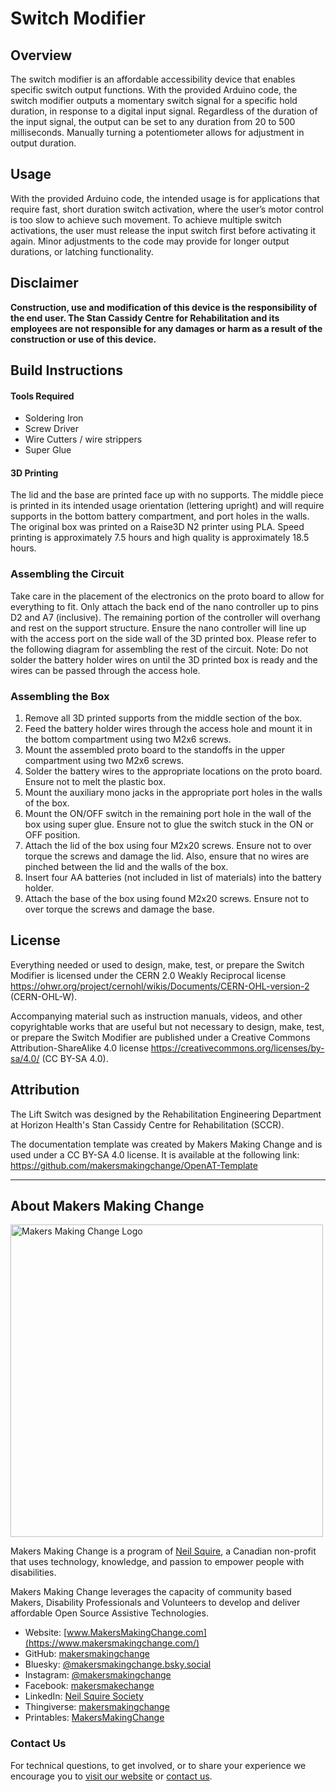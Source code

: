 # Switch Modifier
## Overview

The switch modifier is an affordable accessibility device that enables specific switch output functions. With the provided Arduino code, the switch modifier outputs a momentary switch signal for a specific hold duration, in response to a digital input signal. Regardless of the duration of the input signal, the output can be set to any duration from 20 to 500 milliseconds. Manually turning a potentiometer allows for adjustment in output duration.

## Usage

With the provided Arduino code, the intended usage is for applications that require fast, short duration switch activation, where the user’s motor control is too slow to achieve such movement. To achieve multiple switch activations, the user must release the input switch first before activating it again. Minor adjustments to the code may provide for longer output durations, or latching functionality.

## Disclaimer
**Construction, use and modification of this device is the responsibility of the end user. The Stan Cassidy Centre for Rehabilitation and its employees are not responsible for any damages or harm as a result of the construction or use of this device.**

## Build Instructions

#### Tools Required

- Soldering Iron
- Screw Driver
- Wire Cutters / wire strippers
- Super Glue

#### 3D Printing

The lid and the base are printed face up with no supports. The middle piece is printed in its intended usage orientation (lettering upright) and will require supports in the bottom battery compartment, and port holes in the walls. The original box was printed on a Raise3D N2 printer using PLA. Speed printing is approximately 7.5 hours and high quality is approximately 18.5 hours.

### Assembling the Circuit

Take care in the placement of the electronics on the proto board to allow for everything to fit. Only attach the back end of the nano controller up to pins D2 and A7 (inclusive). The remaining portion of the controller will overhang and rest on the support structure. Ensure the nano controller will line up with the access port on the side wall of the 3D printed box.
Please refer to the following diagram for assembling the rest of the circuit.
Note: Do not solder the battery holder wires on until the 3D printed box is ready and the wires can be passed through the access hole.

### Assembling the Box

1. Remove all 3D printed supports from the middle section of the box.
2. Feed the battery holder wires through the access hole and mount it in the bottom compartment using two M2x6 screws.
3. Mount the assembled proto board to the standoffs in the upper compartment using two M2x6 screws.
4. Solder the battery wires to the appropriate locations on the proto board. Ensure not to melt the plastic box.
5. Mount the auxiliary mono jacks in the appropriate port holes in the walls of the box.
6. Mount the ON/OFF switch in the remaining port hole in the wall of the box using super glue. Ensure not to glue the switch stuck in the ON or OFF position.
7. Attach the lid of the box using four M2x20 screws. Ensure not to over torque the screws and damage the lid. Also, ensure that no wires are pinched between the lid and the walls of the box.
8. Insert four AA batteries (not included in list of materials) into the battery holder.
9. Attach the base of the box using found M2x20 screws. Ensure not to over torque the screws and damage the base.


## License
<!--- LICENSE Choose an appropriate license. We recommend an open-source hardware compatible license. --->
Everything needed or used to design, make, test, or prepare the Switch Modifier is licensed under the CERN 2.0 Weakly Reciprocal license <https://ohwr.org/project/cernohl/wikis/Documents/CERN-OHL-version-2> (CERN-OHL-W).

Accompanying material such as instruction manuals, videos, and other copyrightable works that are useful but not necessary to design, make, test, or prepare the Switch Modifier are published under a Creative Commons Attribution-ShareAlike 4.0 license <https://creativecommons.org/licenses/by-sa/4.0/> (CC BY-SA 4.0).

## Attribution 
<!--- ATTRIBUTION Include any information related to the development of the design. This may include who identified the initial challenge, who contributed to the design --->
The Lift Switch was designed by the Rehabilitation Engineering Department at Horizon Health's Stan Cassidy Centre for Rehabilitation (SCCR).  

The documentation template was created by Makers Making Change and is used under a CC BY-SA 4.0 license. It is available at the following link: https://github.com/makersmakingchange/OpenAT-Template

---

<!-- ABOUT MMC START -->
## About Makers Making Change
[<img src="https://raw.githubusercontent.com/makersmakingchange/makersmakingchange/main/img/mmc_logo.svg" width="500" alt="Makers Making Change Logo">](https://www.makersmakingchange.com/)

Makers Making Change is a program of [Neil Squire](https://www.neilsquire.ca/), a Canadian non-profit that uses technology, knowledge, and passion to empower people with disabilities.

Makers Making Change leverages the capacity of community based Makers, Disability Professionals and Volunteers to develop and deliver affordable Open Source Assistive Technologies.

 - Website: [www.MakersMakingChange.com](https://www.makersmakingchange.com/)
 - GitHub: [makersmakingchange](https://github.com/makersmakingchange)
 - Bluesky: [@makersmakingchange.bsky.social](https://bsky.app/profile/makersmakingchange.bsky.social)
 - Instagram: [@makersmakingchange](https://www.instagram.com/makersmakingchange)
 - Facebook: [makersmakechange](https://www.facebook.com/makersmakechange)
 - LinkedIn: [Neil Squire Society](https://www.linkedin.com/company/neil-squire-society/)
 - Thingiverse: [makersmakingchange](https://www.thingiverse.com/makersmakingchange/about)
 - Printables: [MakersMakingChange](https://www.printables.com/@MakersMakingChange)

### Contact Us
For technical questions, to get involved, or to share your experience we encourage you to [visit our website](https://www.makersmakingchange.com/) or [contact us](https://www.makersmakingchange.com/s/contact).
<!-- ABOUT MMC END -->
